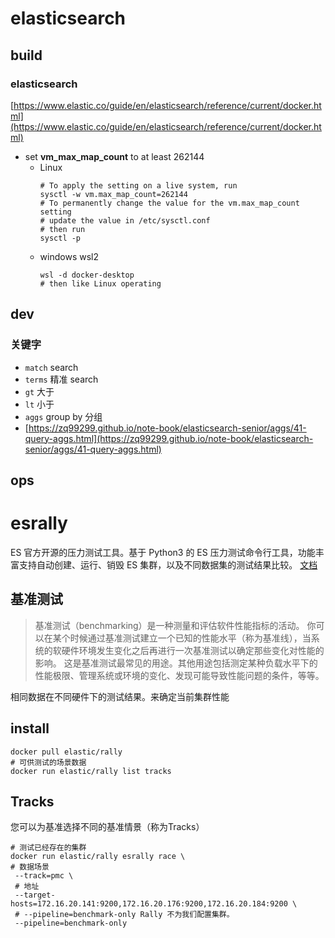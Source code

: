# elasticsearch

## build

### elasticsearch

[https://www.elastic.co/guide/en/elasticsearch/reference/current/docker.html](https://www.elastic.co/guide/en/elasticsearch/reference/current/docker.html)

- set **vm_max_map_count** to at least 262144
    - Linux
      ```shell
      # To apply the setting on a live system, run
      sysctl -w vm.max_map_count=262144
      # To permanently change the value for the vm.max_map_count setting
      # update the value in /etc/sysctl.conf
      # then run
      sysctl -p
      ```
    - windows wsl2
      ```shell
      wsl -d docker-desktop
      # then like Linux operating
      ```

## dev

### 关键字

- `match` search
- `terms` 精准 search
- `gt` 大于
- `lt` 小于
- `aggs` group by 分组
- [https://zq99299.github.io/note-book/elasticsearch-senior/aggs/41-query-aggs.html](https://zq99299.github.io/note-book/elasticsearch-senior/aggs/41-query-aggs.html)

## ops

# esrally

ES 官方开源的压力测试工具。基于 Python3 的 ES 压力测试命令行工具，功能丰富支持自动创建、运行、销毁 ES 集群，以及不同数据集的测试结果比较。
[文档](https://esrally.readthedocs.io/en/stable/quickstart.html)

## 基准测试

> 基准测试（benchmarking）是一种测量和评估软件性能指标的活动。
> 你可以在某个时候通过基准测试建立一个已知的性能水平（称为基准线），当系统的软硬件环境发生变化之后再进行一次基准测试以确定那些变化对性能的影响。
> 这是基准测试最常见的用途。其他用途包括测定某种负载水平下的性能极限、管理系统或环境的变化、发现可能导致性能问题的条件，等等。

相同数据在不同硬件下的测试结果。来确定当前集群性能

## install

```shell
docker pull elastic/rally
# 可供测试的场景数据
docker run elastic/rally list tracks
```

## Tracks

您可以为基准选择不同的基准情景（称为Tracks）

```shell
# 测试已经存在的集群
docker run elastic/rally esrally race \
# 数据场景
 --track=pmc \
 # 地址
 --target-hosts=172.16.20.141:9200,172.16.20.176:9200,172.16.20.184:9200 \
 # --pipeline=benchmark-only Rally 不为我们配置集群。
 --pipeline=benchmark-only
```


